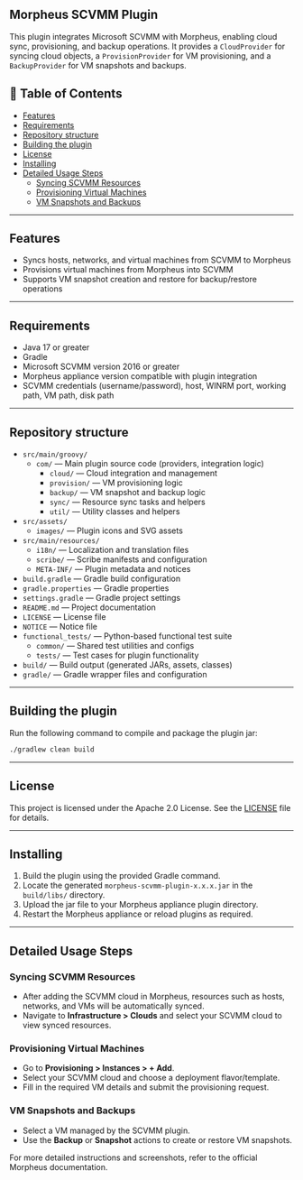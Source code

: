 ## Morpheus SCVMM Plugin

This plugin integrates Microsoft SCVMM with Morpheus, enabling cloud sync, provisioning, and backup operations. It provides a `CloudProvider` for syncing cloud objects, a `ProvisionProvider` for VM provisioning, and a `BackupProvider` for VM snapshots and backups.

## 📑 Table of Contents

- [Features](#features)
- [Requirements](#requirements)
- [Repository structure](#repository-structure)
- [Building the plugin](#building-the-plugin)
- [License](#license)
- [Installing](#installing)
- [Detailed Usage Steps](#detailed-usage-steps)
  - [Syncing SCVMM Resources](#syncing-scvmm-resources)
  - [Provisioning Virtual Machines](#provisioning-virtual-machines)
  - [VM Snapshots and Backups](#vm-snapshots-and-backups)
---

## Features

- Syncs hosts, networks, and virtual machines from SCVMM to Morpheus
- Provisions virtual machines from Morpheus into SCVMM
- Supports VM snapshot creation and restore for backup/restore operations

---

## Requirements

- Java 17 or greater
- Gradle
- Microsoft SCVMM version 2016 or greater
- Morpheus appliance version compatible with plugin integration
- SCVMM credentials (username/password), host, WINRM port, working path, VM path, disk path

---

## Repository structure

- `src/main/groovy/`
  - `com/` — Main plugin source code (providers, integration logic)
    - `cloud/` — Cloud integration and management
    - `provision/` — VM provisioning logic
    - `backup/` — VM snapshot and backup logic
    - `sync/` — Resource sync tasks and helpers
    - `util/` — Utility classes and helpers
- `src/assets/`
  - `images/` — Plugin icons and SVG assets
- `src/main/resources/`
  - `i18n/` — Localization and translation files
  - `scribe/` — Scribe manifests and configuration
  - `META-INF/` — Plugin metadata and notices
- `build.gradle` — Gradle build configuration
- `gradle.properties` — Gradle properties
- `settings.gradle` — Gradle project settings
- `README.md` — Project documentation
- `LICENSE` — License file
- `NOTICE` — Notice file
- `functional_tests/` — Python-based functional test suite
  - `common/` — Shared test utilities and configs
  - `tests/` — Test cases for plugin functionality
- `build/` — Build output (generated JARs, assets, classes)
- `gradle/` — Gradle wrapper files and configuration
---

## Building the plugin

Run the following command to compile and package the plugin jar:

```bash
./gradlew clean build
```
---

## License

This project is licensed under the Apache 2.0 License. See the [LICENSE](./LICENSE) file for details.

---

## Installing

1. Build the plugin using the provided Gradle command.
2. Locate the generated `morpheus-scvmm-plugin-x.x.x.jar` in the `build/libs/` directory.
3. Upload the jar file to your Morpheus appliance plugin directory.
4. Restart the Morpheus appliance or reload plugins as required.

---

## Detailed Usage Steps

### Syncing SCVMM Resources

- After adding the SCVMM cloud in Morpheus, resources such as hosts, networks, and VMs will be automatically synced.
- Navigate to **Infrastructure > Clouds** and select your SCVMM cloud to view synced resources.

### Provisioning Virtual Machines

- Go to **Provisioning > Instances > + Add**.
- Select your SCVMM cloud and choose a deployment flavor/template.
- Fill in the required VM details and submit the provisioning request.

### VM Snapshots and Backups

- Select a VM managed by the SCVMM plugin.
- Use the **Backup** or **Snapshot** actions to create or restore VM snapshots.

For more detailed instructions and screenshots, refer to the official Morpheus documentation.